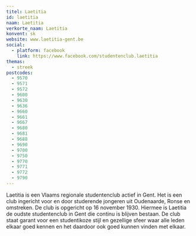 ```yaml
---
titel: Laetitia
id: laetitia
naam: Laetitia
verkorte_naam: Laetitia
konvent: sk
website: www.laetitia-gent.be
social:
  - platform: facebook
    link: https://www.facebook.com/studentenclub.laetitia
themas:
  - streek
postcodes:
  - 9570
  - 9571
  - 9572
  - 9600
  - 9630
  - 9636
  - 9660
  - 9661
  - 9667
  - 9680
  - 9681
  - 9688
  - 9690
  - 9700
  - 9750
  - 9770
  - 9771
  - 9772
  - 9790
---
```


Laetitia is een Vlaams regionale studentenclub actief in Gent.
Het is een club ingericht voor en door studerende jongeren uit Oudenaarde, Ronse en omstreken.
De club is opgericht op 16 november 1930. Hiermee is Laetitia de oudste studentenclub in Gent die continu is blijven bestaan.
De club staat garant voor een studentikoze stijl en gezellige sfeer waar alle leden elkaar goed kennen en het daardoor ook goed kunnen vinden met elkaar.
